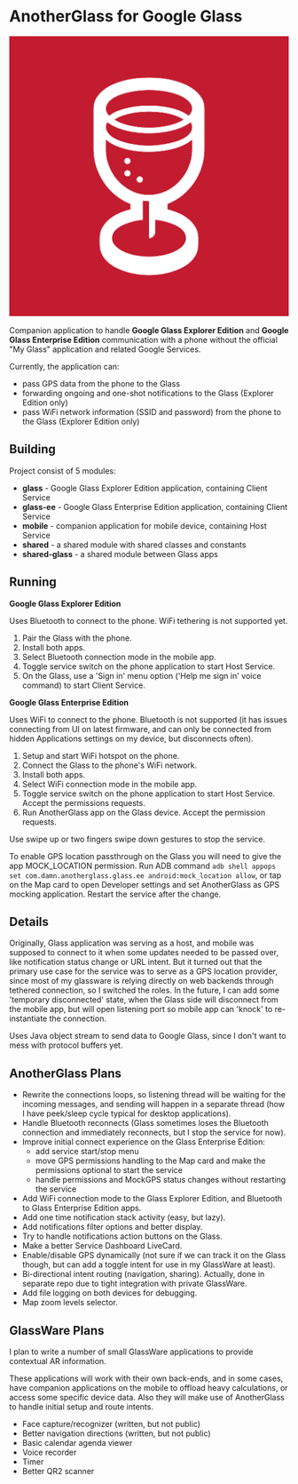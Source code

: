 # AnotherGlass for Google Glass

![Logo](mobile/src/main/ic_launcher-playstore.png "Logo")

Companion application to handle **Google Glass Explorer Edition** and **Google Glass Enterprise Edition** communication with a phone without the official "My Glass" application and related Google Services.

Currently, the application can:
 * pass GPS data from the phone to the Glass
 * forwarding ongoing and one-shot notifications to the Glass (Explorer Edition only)
 * pass WiFi network information (SSID and password) from the phone to the Glass (Explorer Edition only)

## Building

Project consist of 5 modules:
* **glass** - Google Glass Explorer Edition application, containing Client Service
* **glass-ee** - Google Glass Enterprise Edition application, containing Client Service
* **mobile** - companion application for mobile device, containing Host Service
* **shared** - a shared module with shared classes and constants
* **shared-glass** - a shared module between Glass apps

## Running

**Google Glass Explorer Edition**

Uses Bluetooth to connect to the phone. WiFi tethering is not supported yet.

1. Pair the Glass with the phone.
2. Install both apps.
3. Select Bluetooth connection mode in the mobile app.
4. Toggle service switch on the phone application to start Host Service.
5. On the Glass, use a 'Sign in' menu option ('Help me sign in' voice command) to start Client Service.

**Google Glass Enterprise Edition**

Uses WiFi to connect to the phone. Bluetooth is not supported (it has issues connecting from UI on latest firmware, and can only be connected from hidden Applications settings on my device, but disconnects often).

1. Setup and start WiFi hotspot on the phone.
2. Connect the Glass to the phone's WiFi network.
3. Install both apps.
4. Select WiFi connection mode in the mobile app.
5. Toggle service switch on the phone application to start Host Service. Accept the permissions requests.
6. Run AnotherGlass app on the Glass device. Accept the permission requests.

Use swipe up or two fingers swipe down gestures to stop the service.

To enable GPS location passthrough on the Glass you will need to give the app MOCK_LOCATION permission. Run ADB command `adb shell appops set com.damn.anotherglass.glass.ee android:mock_location allow`, or tap on the Map card to open Developer settings and set AnotherGlass as GPS mocking application. Restart the service after the change.

## Details

Originally, Glass application was serving as a host, and mobile was supposed to connect to it when some updates needed to be passed over, like notification status change or URL intent. But it turned out that the primary use case for the service was to serve as a GPS location provider, since most of my glassware is relying directly on web backends through tethered connection, so I switched the roles. In the future, I can add some 'temporary disconnected' state, when the Glass side will disconnect from the mobile app, but will open listening port so mobile app can 'knock' to re-instantiate the connection.

Uses Java object stream to send data to Google Glass, since I don't want to mess with protocol buffers yet.

## AnotherGlass Plans

* Rewrite the connections loops, so listening thread will be waiting for the incoming messages, and sending will happen in a separate thread (how I have peek/sleep cycle typical for desktop applications).
* Handle Bluetooth reconnects (Glass sometimes loses the Bluetooth connection and immediately reconnects, but I stop the service for now).
* Improve initial connect experience on the Glass Enterprise Edition:
   * add service start/stop menu
   * move GPS permissions handling to the Map card and make the permissions optional to start the service
   * handle permissions and MockGPS status changes without restarting the service
* Add WiFi connection mode to the Glass Explorer Edition, and Bluetooth to Glass Enterprise Edition apps.
* Add one time notification stack activity (easy, but lazy).
* Add notifications filter options and better display.
* Try to handle notifications action buttons on the Glass.
* Make a better Service Dashboard LiveCard.
* Enable/disable GPS dynamically (not sure if we can track it on the Glass though, but can add a toggle intent for use in my GlassWare at least).
* Bi-directional intent routing (navigation, sharing). Actually, done in separate repo due to tight integration with private GlassWare.
* Add file logging on both devices for debugging.
* Map zoom levels selector.

## GlassWare Plans

I plan to write a number of small GlassWare applications to provide contextual AR information.

These applications will work with their own back-ends, and in some cases, have companion applications on the mobile to offload heavy calculations, or access some specific device data.
Also they will make use of AnotherGlass to handle initial setup and route intents.

* Face capture/recognizer (written, but not public)
* Better navigation directions (written, but not public)
* Basic calendar agenda viewer
* Voice recorder
* Timer
* Better QR2 scanner
